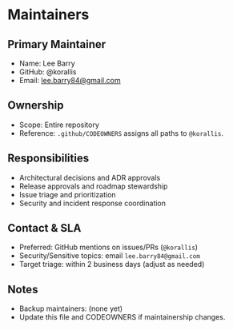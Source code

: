 # Maintainers

## Primary Maintainer

- Name: Lee Barry
- GitHub: @korallis
- Email: lee.barry84@gmail.com

## Ownership

- Scope: Entire repository
- Reference: `.github/CODEOWNERS` assigns all paths to `@korallis`.

## Responsibilities

- Architectural decisions and ADR approvals
- Release approvals and roadmap stewardship
- Issue triage and prioritization
- Security and incident response coordination

## Contact & SLA

- Preferred: GitHub mentions on issues/PRs (`@korallis`)
- Security/Sensitive topics: email `lee.barry84@gmail.com`
- Target triage: within 2 business days (adjust as needed)

## Notes

- Backup maintainers: (none yet)
- Update this file and CODEOWNERS if maintainership changes.

